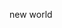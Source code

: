 new world
<!---
kirujoi/kirujoi is a ✨ special ✨ repository because its `README.md` (this file) appears on your GitHub profile.
You can click the Preview link to take a look at your changes.
--->
